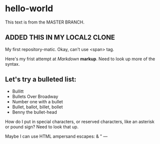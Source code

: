 # hello-world

This text is from the MASTER BRANCH.
## **ADDED THIS IN MY LOCAL2 CLONE**
My first repository-matic.
Okay, can't use &lt;span&gt; tag.


Here's my frist attempt at *Markdown* **markup**. Need to look up more of the syntax.

## Let's try a bulleted list:
- Bullitt
- Bullets Over Broadway
- Number one with a bullet
- Bullet, ballot, billet, bollet
- Benny the bullet-head

How do I put in special characters, or reserved characters, like an asterisk or pound sign? Need to look that up.

Maybe I can use HTML ampersand escapes: &amp; &quot; &mdash;
